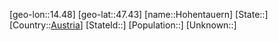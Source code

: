 ﻿---
location: [47.43,14.48]
type: City
tags:
- geo/City


SpocWebEntityId: 30987
isDeleted: false
confidential: public

---
[geo-lon::14.48]
[geo-lat::47.43]
[name::Hohentauern]
[State::]
[Country::[Austria](geo/Continent/Europe/Austria.md)]
[StateId::]
[Population::]
[Unknown::]

